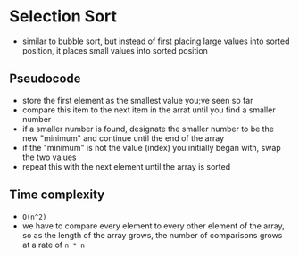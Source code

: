 # Selection Sort
- similar to bubble sort, but instead of first placing large values into sorted position, it places small values into sorted position

## Pseudocode
- store the first element as the smallest value you;ve seen so far
- compare this item to the next item in the arrat until you find a smaller number
- if a smaller number is found, designate the smaller number to be the new "minimum" and continue until the end of the array
- if the "minimum" is not the value (index) you initially began with, swap the two values
- repeat this with the next element until the array is sorted

## Time complexity
- `O(n^2)`
- we have to compare every element to every other element of the array, so as the length of the array grows, the number of comparisons grows at a rate of `n * n`